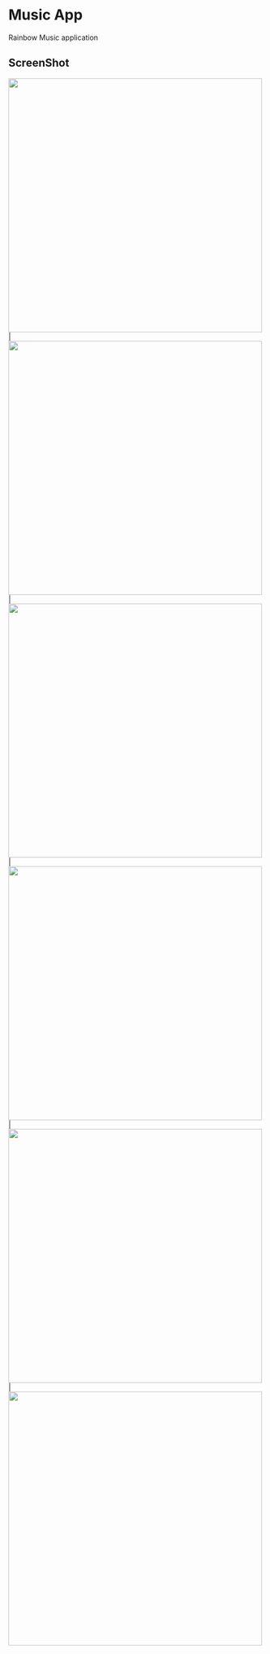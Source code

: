 # Music App

Rainbow Music application

## ScreenShot

<img src = "https://user-images.githubusercontent.com/122794880/234768115-9185e1f4-41e7-4d41-96c8-203f414f7b3a.jpeg" height="500px"/> |
<img src = "https://user-images.githubusercontent.com/122794880/234768187-a6862372-a674-4658-8e72-d2deec841d51.jpeg" height="500px"/> |
<img src = "https://user-images.githubusercontent.com/122794880/234768308-dd6c0096-5e41-44b0-a5c3-028cc231ba9c.jpeg" height="500px"/> |
<img src = "https://user-images.githubusercontent.com/122794880/218257129-a23cfc77-d0be-43e1-91e2-b3e96f057335.jpeg" height="500px"/> |
<img src = "https://user-images.githubusercontent.com/122794880/218257141-959fc080-3e05-4552-aea3-30ba3d3e859c.jpeg" height="500px"/> |
<img src = "https://user-images.githubusercontent.com/122794880/218257151-c3b09b6e-79f8-4e76-b59f-d7318af27287.jpeg" height="500px"/>
